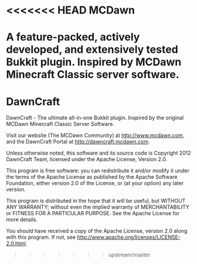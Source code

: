 <<<<<<< HEAD
MCDawn
======

A feature-packed, actively developed, and extensively tested Bukkit plugin. Inspired by MCDawn Minecraft Classic server software.
=======
DawnCraft
=========

DawnCraft - The ultimate all-in-one Bukkit plugin. Inspired by the original MCDawn Minecraft Classic Server Software.

Visit our website (The MCDawn Community) at http://www.mcdawn.com, and the DawnCraft Portal at http://dawncraft.mcdawn.com.

Unless otherwise noted, this software and its source code is Copyright 2012 DawnCraft Team, licensed under the Apache License, Version 2.0.

This program is free software: you can redistribute it and/or modify it under the terms of the Apache License as published by the Apache Software Foundation, either version 2.0 of the License, or (at your option) any later version.

This program is distributed in the hope that it will be useful, but WITHOUT ANY WARRANTY; without even the implied warranty of MERCHANTABILITY or FITNESS FOR A PARTICULAR PURPOSE. See the Apache License for more details.

You should have received a copy of the Apache License, version 2.0 along with this program. If not, see http://www.apache.org/licenses/LICENSE-2.0.html.
>>>>>>> upstream/master
